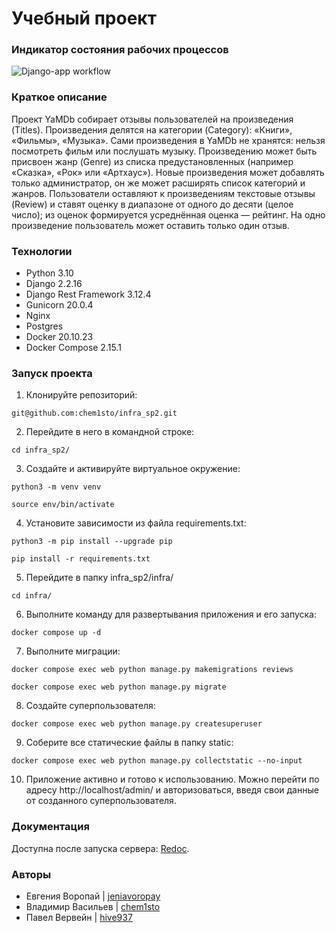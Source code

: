 # Учебный проект

### Индикатор состояния рабочих процессов
![Django-app workflow](https://github.com/chem1sto/yamdb_final/actions/workflows/yamdb_workflow.yml/badge.svg?event=push)

### Краткое описание
Проект YaMDb собирает отзывы пользователей на произведения (Titles).
Произведения делятся на категории (Category): «Книги», «Фильмы», «Музыка». Сами произведения в YaMDb не хранятся: нельзя посмотреть фильм или послушать музыку. Произведению может быть присвоен жанр (Genre) из списка предустановленных (например «Сказка», «Рок» или «Артхаус»). Новые произведения может добавлять только администратор, он же может расширять список категорий и жанров. 
Пользователи оставляют к произведениям текстовые отзывы (Review) и ставят оценку в диапазоне от одного до десяти (целое число); из оценок формируется усреднённая оценка — рейтинг. На одно произведение пользователь может оставить только один отзыв.

### Технологии
- Python 3.10
- Django 2.2.16
- Django Rest Framework 3.12.4
- Gunicorn 20.0.4
- Nginx
- Postgres
- Docker 20.10.23
- Docker Compose 2.15.1

### Запуск проекта
1. Клонируйте репозиторий:
```
git@github.com:chem1sto/infra_sp2.git
```
2. Перейдите в него в командной строке:
```
cd infra_sp2/
```
3. Cоздайте и активируйте виртуальное окружение:
```
python3 -m venv venv
```
```
source env/bin/activate
```
4. Установите зависимости из файла requirements.txt:
```
python3 -m pip install --upgrade pip
```
```
pip install -r requirements.txt
```
5. Перейдите в папку infra_sp2/infra/
```
cd infra/
```
6. Выполните команду для развертывания приложения и его запуска:
```
docker compose up -d
```
7. Выполните миграции:
```
docker compose exec web python manage.py makemigrations reviews
```
```
docker compose exec web python manage.py migrate
```
8. Создайте суперпользователя:
```
docker compose exec web python manage.py createsuperuser
```
9. Соберите все статические файлы в папку static:
```
docker compose exec web python manage.py collectstatic --no-input 
```
10. Приложение активно и готово к использованию. Можно перейти по адресу http://localhost/admin/ и авторизоваться, введя свои данные от созданного суперпользователя.

### Документация
Доступна после запуска сервера: [Redoc](http://localhost/redoc/).

### Авторы
- Евгения Воропай | [jeniavoropay](https://github.com/jeniavoropay)
- Владимир Васильев | [chem1sto](https://github.com/chem1sto)
- Павел Вервейн | [hive937](https://github.com/hive937)
